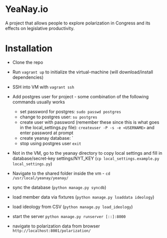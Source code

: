 # YeaNay.io
A project that allows people to explore polarization in Congress and its effects on legislative productivity.

# Installation
- Clone the repo
- Run `vagrant up` to initialize the virtual-machine (will download/install dependencies)
- SSH into VM with `vagrant ssh`
- Add postgres user for project - some combination of the following commands usually works
  - set password for postgres: `sudo passwd postgres`
  - change to postgres user: `su postgres`
  - create user with password (remember these since this is what goes in the local_settings.py file): `createuser -P -s -e <USERNAME>` and enter password at prompt
  - create yeanay database: `
  - stop using postgres user `exit`

- Not in the VM, go to the yeanay directory to copy local settings and fill in database/secret-key settings/NYT_KEY (`cp local_settings.example.py local_settings.py`)

- Navigate to the shared folder inside the vm - `cd /usr/local/yeanay/yeanay/`
- sync the database (`python manage.py syncdb`)
- load member data via fixtures (`python manage.py loaddata ideology`)
- load ideology from CSV (`python manage.py load_ideology`)

- start the server `python manage.py runserver [::]:8000`

- navigate to polarization data from browser `http://localhost:8001/polarization/`